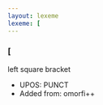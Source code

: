 ```yaml
---
layout: lexeme
lexeme: [
---
```


###  [

left square bracket
* UPOS:  PUNCT
* Added from:  omorfi++

